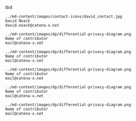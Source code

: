 tbd


```contact_card
../md-content/images/contact-icons/david_contact.jpg
David Noack
david.noack@catena-x.net
```

```contact_card
../md-content/images/dp/differential-privacy-diagram.png
Name of contributor
mail@catena-x.net
```

```contact_card
../md-content/images/dp/differential-privacy-diagram.png
Name of contributor
mail@catena-x.net
```

```contact_card
../md-content/images/dp/differential-privacy-diagram.png
Name of contributor
mail@catena-x.net
```
```contact_card
../md-content/images/dp/differential-privacy-diagram.png
Name of contributor
mail@catena-x.net
```
```contact_card
../md-content/images/dp/differential-privacy-diagram.png
Name of contributor
mail@catena-x.net
```